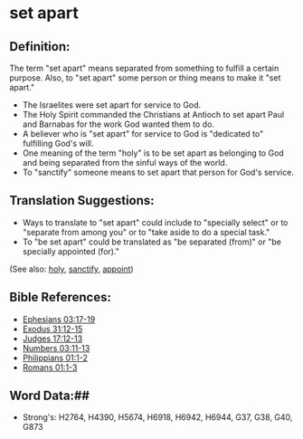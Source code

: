# set apart #

## Definition: ##

The term "set apart" means separated from something to fulfill a certain purpose. Also, to "set apart" some person or thing means to make it "set apart."

* The Israelites were set apart for service to God.
* The Holy Spirit commanded the Christians at Antioch to set apart Paul and Barnabas for the work God wanted them to do.
* A believer who is "set apart" for service to God is "dedicated to" fulfilling God's will.
* One meaning of the term "holy" is to be set apart as belonging to God and being separated from the sinful ways of the world.
* To "sanctify" someone means to set apart that person for God's service.

## Translation Suggestions: ##

* Ways to translate to "set apart" could include to "specially select" or to "separate from among you" or to "take aside to do a special task."
* To "be set apart" could be translated as "be separated (from)" or "be specially appointed (for)."

(See also: [holy](holy.md), [sanctify](sanctify.md), [appoint](appoint.md))

## Bible References: ##

* [Ephesians 03:17-19](rc://en/tn/help/eph/03/17)
* [Exodus 31:12-15](rc://en/tn/help/exo/31/12)
* [Judges 17:12-13](rc://en/tn/help/jdg/17/12)
* [Numbers 03:11-13](rc://en/tn/help/num/03/11)
* [Philippians 01:1-2](rc://en/tn/help/php/01/01)
* [Romans 01:1-3](rc://en/tn/help/rom/01/01)

## Word Data:##

* Strong's: H2764, H4390, H5674, H6918, H6942, H6944, G37, G38, G40, G873
